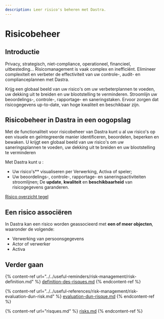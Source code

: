 ```yaml
---
description: Leer risico's beheren met Dastra.
---
```


# Risicobeheer

## Introductie

Privacy, strategisch, niet-compliance, operationeel, financieel, uitbesteding... Risicomanagement is vaak complex en inefficiënt. Elimineer complexiteit en verbeter de effectiviteit van uw controle-, audit- en complianceplannen met Dastra.

Krijg een globaal beeld van uw risico's om uw verbeterplannen te voeden, uw dekking uit te breiden en uw blootstelling te verminderen. Stroomlijn uw beoordelings-, controle-, rapportage- en saneringstaken. Ervoor zorgen dat risicogegevens up-to-date, van hoge kwaliteit en beschikbaar zijn.

## Risicobeheer in Dastra in een oogopslag

Met de functionaliteit voor risicobeheer van Dastra kunt u al uw risico's op een visuele en geïntegreerde manier identificeren, beoordelen, beperken en bewaken. U krijgt een globaal beeld van uw risico's om uw saneringsplannen te voeden, uw dekking uit te breiden en uw blootstelling te verminderen &#x20;

Met Dastra kunt u :

* Uw risico's** visualiseren per Verwerking, Activa of speler;
* Uw beoordelings-, controle-, rapportage- en saneringsactiviteiten stroomlijnen;
De **update**, **kwaliteit** en **beschikbaarheid** van risicogegevens garanderen.


[Risico overzicht tegel](<../../.gitbook/assets/Screenshot 2022-03-15 140621.png>)

## Een risico associëren&#x20;

In Dastra kan een risico worden geassocieerd met **een of meer objecten**, waaronder de volgende: &#x20;

* Verwerking van persoonsgegevens
* Actor of verwerker
* Activa&#x20;

## Verder gaan

{% content-ref url="../../useful-reminders/risk-management/risk-definition.md" %}
[definition-des-risques.md](../../useful-reminders/risk-management/risk-definition.md)
{% endcontent-ref %}

{% content-ref url="../../useful-references/risk-management/risk-evaluation-dun-risk.md" %}
[evaluation-dun-risque.md](../../reminders-utiles/risk-management/evaluation-dun-risque.md)
{% endcontent-ref %}

{% content-ref url="risques.md" %}
[risks.md](risks.md)
{% endcontent-ref %}


